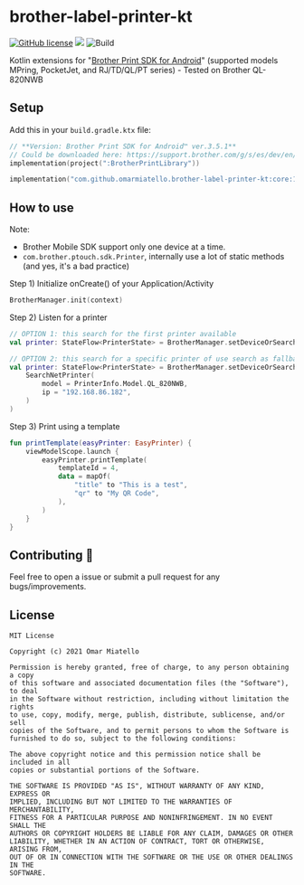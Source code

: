 # brother-label-printer-kt

[![GitHub license](https://img.shields.io/github/license/omarmiatello/brother-label-printer-kt)](LICENSE)
[![](https://img.shields.io/maven-central/v/com.github.omarmiatello.brother-label-printer-kt/core)](https://search.maven.org/search?q=g:com.github.omarmiatello.brother-label-printer-kt)
![Build](https://github.com/omarmiatello/brother-label-printer-kt/workflows/Pre%20Merge%20Checks/badge.svg)

Kotlin extensions for "[Brother Print SDK for Android](https://support.brother.com/g/s/es/dev/en/mobilesdk/android/index.html?c=eu_ot&lang=en&navi=offall&comple=on&redirect=on)" (supported models MPring, PocketJet, and RJ/TD/QL/PT series) - Tested on Brother QL-820NWB

## Setup

Add this in your `build.gradle.ktx` file:
```kotlin
// **Version: Brother Print SDK for Android™ ver.3.5.1**
// Could be downloaded here: https://support.brother.com/g/s/es/dev/en/mobilesdk/android/index.html?c=eu_ot&lang=en&navi=offall&comple=on&redirect=on
implementation(project(":BrotherPrintLibrary"))

implementation("com.github.omarmiatello.brother-label-printer-kt:core:1.0.1")
```

## How to use

Note:
- Brother Mobile SDK support only one device at a time.
- `com.brother.ptouch.sdk.Printer`, internally use a lot of static methods (and yes, it's a bad practice)

Step 1) Initialize onCreate() of your Application/Activity
```kotlin
BrotherManager.init(context)
```

Step 2) Listen for a printer
```kotlin
// OPTION 1: this search for the first printer available
val printer: StateFlow<PrinterState> = BrotherManager.setDeviceOrSearch()

// OPTION 2: this search for a specific printer of use search as fallback if the printer is not available at start
val printer: StateFlow<PrinterState> = BrotherManager.setDeviceOrSearch(
    SearchNetPrinter(
        model = PrinterInfo.Model.QL_820NWB,
        ip = "192.168.86.182",
    )
)
```

Step 3) Print using a template
```kotlin
fun printTemplate(easyPrinter: EasyPrinter) {
    viewModelScope.launch {
        easyPrinter.printTemplate(
            templateId = 4,
            data = mapOf(
                "title" to "This is a test",
                "qr" to "My QR Code",
            ),
        )
    }
}
```

## Contributing 🤝

Feel free to open a issue or submit a pull request for any bugs/improvements.

## License

```
MIT License

Copyright (c) 2021 Omar Miatello

Permission is hereby granted, free of charge, to any person obtaining a copy
of this software and associated documentation files (the "Software"), to deal
in the Software without restriction, including without limitation the rights
to use, copy, modify, merge, publish, distribute, sublicense, and/or sell
copies of the Software, and to permit persons to whom the Software is
furnished to do so, subject to the following conditions:

The above copyright notice and this permission notice shall be included in all
copies or substantial portions of the Software.

THE SOFTWARE IS PROVIDED "AS IS", WITHOUT WARRANTY OF ANY KIND, EXPRESS OR
IMPLIED, INCLUDING BUT NOT LIMITED TO THE WARRANTIES OF MERCHANTABILITY,
FITNESS FOR A PARTICULAR PURPOSE AND NONINFRINGEMENT. IN NO EVENT SHALL THE
AUTHORS OR COPYRIGHT HOLDERS BE LIABLE FOR ANY CLAIM, DAMAGES OR OTHER
LIABILITY, WHETHER IN AN ACTION OF CONTRACT, TORT OR OTHERWISE, ARISING FROM,
OUT OF OR IN CONNECTION WITH THE SOFTWARE OR THE USE OR OTHER DEALINGS IN THE
SOFTWARE.
```